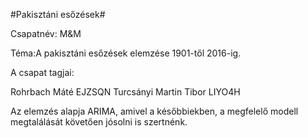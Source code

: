 #Pakisztáni esőzések#

Csapatnév: M&M

Téma:A pakisztáni esőzések elemzése 1901-től 2016-ig.

A csapat tagjai:

Rohrbach Máté EJZSQN
Turcsányi Martin Tibor LIYO4H

Az elemzés alapja ARIMA, amivel a későbbiekben, a megfelelő modell megtalálását követően jósolni is szertnénk.
